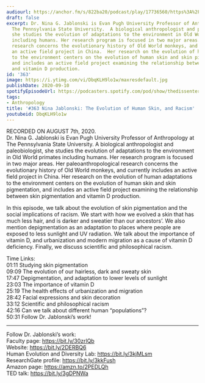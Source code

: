 ```yaml
---
audiourl: https://anchor.fm/s/822ba20/podcast/play/17736560/https%3A%2F%2Fd3ctxlq1ktw2nl.cloudfront.net%2Fstaging%2F2020-7-8%2F3e0a96f4-4e5e-898f-0f0f-e89ad765c417.m4a
draft: false
excerpt: Dr. Nina G. Jablonski is Evan Pugh University Professor of Anthropology at
  The Pennsylvania State University.  A biological anthropologist and paleobiologist,
  she studies the evolution of adaptations to the environment in Old World primates
  including humans. Her research program is focused in two major areas.  Her paleoanthropological
  research concerns the evolutionary history of Old World monkeys, and currently includes
  an active field project in China.  Her research on the evolution of human adaptations
  to the environment centers on the evolution of human skin and skin pigmentation,
  and includes an active field project examining the relationship between skin pigmentation
  and vitamin D production.
id: '363'
image: https://i.ytimg.com/vi/DbqKLH9lo1w/maxresdefault.jpg
publishDate: 2020-09-10
spotifyEpisodeUrl: https://podcasters.spotify.com/pod/show/thedissenter/episodes/363-Nina-Jablonski-The-Evolution-of-Human-Skin--and-Racism-ehrpdg
tags:
- Anthropology
title: '#363 Nina Jablonski: The Evolution of Human Skin, and Racism'
youtubeid: DbqKLH9lo1w
---
```

<div class="timelinks">

RECORDED ON AUGUST 7th, 2020.  
Dr. Nina G. Jablonski is Evan Pugh University Professor of Anthropology at The Pennsylvania State University.  A biological anthropologist and paleobiologist, she studies the evolution of adaptations to the environment in Old World primates including humans. Her research program is focused in two major areas.  Her paleoanthropological research concerns the evolutionary history of Old World monkeys, and currently includes an active field project in China.  Her research on the evolution of human adaptations to the environment centers on the evolution of human skin and skin pigmentation, and includes an active field project examining the relationship between skin pigmentation and vitamin D production.

In this episode, we talk about the evolution of skin pigmentation and the social implications of racism. We start with how we evolved a skin that has much less hair, and is darker and sweatier than our ancestors’. We also mention depigmentation as an adaptation to places where people are exposed to less sunlight and UV radiation. We talk about the importance of vitamin D, and urbanization and modern migration as a cause of vitamin D deficiency. Finally, we discuss scientific and philosophical racism.

Time Links:  
<time>01:11</time> Studying skin pigmentation  
<time>09:09</time> The evolution of our hairless, dark and sweaty skin  
<time>17:47</time> Depigmentation, and adaptation to lower levels of sunlight  
<time>23:03</time> The importance of vitamin D  
<time>25:19</time> The health effects of urbanization and migration  
<time>28:42</time> Facial expressions and skin decoration  
<time>33:12</time> Scientific and philosophical racism  
<time>42:16</time> Can we talk about different human “populations”?  
<time>50:31</time> Follow Dr. Jablonski’s work!

---

Follow Dr. Jablonski’s work:  
Faculty page: https://bit.ly/30zrlQb  
Website: https://bit.ly/2DERBQ6  
Human Evolution and Diversity Lab: https://bit.ly/3kjMLsm  
ResearchGate profile: https://bit.ly/3kkFush  
Amazon page: https://amzn.to/2PEDLQh  
TED talk: https://bit.ly/3gDPNWa
</div>

